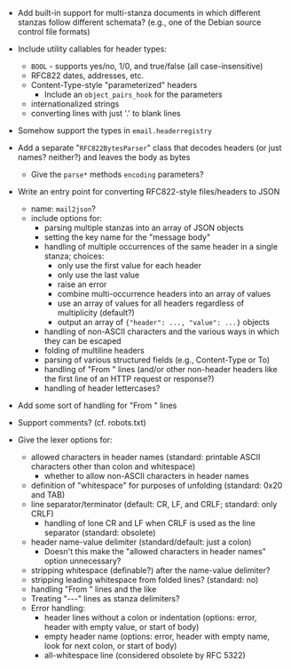 - Add built-in support for multi-stanza documents in which different stanzas
  follow different schemata? (e.g., one of the Debian source control file
  formats)

- Include utility callables for header types:
    - `BOOL` - supports yes/no, 1/0, and true/false (all case-insensitive)
    - RFC822 dates, addresses, etc.
    - Content-Type-style "parameterized" headers
        - Include an `object_pairs_hook` for the parameters
    - internationalized strings
    - converting lines with just '.' to blank lines

- Somehow support the types in `email.headerregistry`

- Add a separate "`RFC822BytesParser`" class that decodes headers (or just
  names? neither?) and leaves the body as bytes
    - Give the `parse*` methods `encoding` parameters?

- Write an entry point for converting RFC822-style files/headers to JSON
    - name: `mail2json`?
    - include options for:
        - parsing multiple stanzas into an array of JSON objects
        - setting the key name for the "message body"
        - handling of multiple occurrences of the same header in a single
          stanza; choices:
            - only use the first value for each header
            - only use the last value
            - raise an error
            - combine multi-occurrence headers into an array of values
            - use an array of values for all headers regardless of multiplicity
              (default?)
            - output an array of `{"header": ..., "value": ...}` objects
        - handling of non-ASCII characters and the various ways in which they
          can be escaped
        - folding of multiline headers
        - parsing of various structured fields (e.g., Content-Type or To)
        - handling of "From " lines (and/or other non-header headers like the
          first line of an HTTP request or response?)
        - handling of header lettercases?

- Add some sort of handling for "From " lines
- Support comments? (cf. robots.txt)

- Give the lexer options for:
   - allowed characters in header names (standard: printable ASCII characters
     other than colon and whitespace)
       - whether to allow non-ASCII characters in header names
   - definition of "whitespace" for purposes of unfolding (standard: 0x20 and
     TAB)
   - line separator/terminator (default: CR, LF, and CRLF; standard: only CRLF)
       - handling of lone CR and LF when CRLF is used as the line separator
         (standard: obsolete)
   - header name-value delimiter (standard/default: just a colon)
       - Doesn't this make the "allowed characters in header names" option
         unnecessary?
   - stripping whitespace (definable?) after the name-value delimiter?
   - stripping leading whitespace from folded lines? (standard: no)
   - handling "From " lines and the like
   - Treating "---" lines as stanza delimiters?
   - Error handling:
       - header lines without a colon or indentation (options: error, header
         with empty value, or start of body)
       - empty header name (options: error, header with empty name, look for
         next colon, or start of body)
       - all-whitespace line (considered obsolete by RFC 5322)
